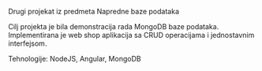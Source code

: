 Drugi projekat iz predmeta Napredne baze podataka


Cilj projekta je bila demonstracija rada MongoDB baze podataka. Implementirana je web shop aplikacija sa CRUD operacijama i jednostavnim interfejsom.

Tehnologije: NodeJS, Angular, MongoDB
